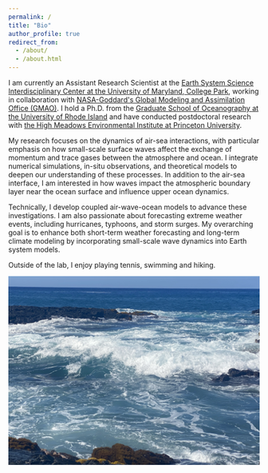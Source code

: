 ```yaml
---
permalink: /
title: "Bio"
author_profile: true
redirect_from: 
  - /about/
  - /about.html
---
```

I am currently an Assistant Research Scientist at the [Earth System Science Interdisciplinary Center at the University of Maryland, College Park](https://essic.umd.edu/), working in collaboration with [NASA-Goddard's Global Modeling and Assimilation Office (GMAO)](https://gmao.gsfc.nasa.gov/). I hold a Ph.D. from the [Graduate School of Oceanography at the University of Rhode Island](https://web.uri.edu/gso/) and have conducted postdoctoral research with [the High Meadows Environmental Institute at Princeton University](https://ua.princeton.edu/fields-study/councils-centers-and-institutes/high-meadows-environmental-institute).

My research focuses on the dynamics of air-sea interactions, with particular emphasis on how small-scale surface waves affect the exchange of momentum and trace gases between the atmosphere and ocean. I integrate numerical simulations, in-situ observations, and theoretical models to deepen our understanding of these processes. In addition to the air-sea interface, I am interested in how waves impact the atmospheric boundary layer near the ocean surface and influence upper ocean dynamics.

Technically, I develop coupled air-wave-ocean models to advance these investigations. I am also passionate about forecasting extreme weather events, including hurricanes, typhoons, and storm surges. My overarching goal is to enhance both short-term weather forecasting and long-term climate modeling by incorporating small-scale wave dynamics into Earth system models.
  
Outside of the lab, I enjoy playing tennis, swimming and hiking.

![Editing a markdown file for a talk](/images/ocean.jpg)
 
